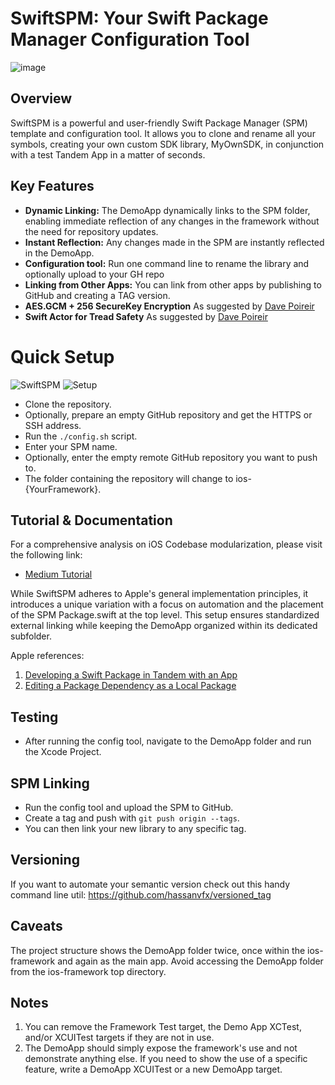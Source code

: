 # SwiftSPM: Your Swift Package Manager Configuration Tool

![image](https://github.com/hassanvfx/ios-framework/assets/425926/c0266ac8-6ef4-43df-8e84-f0d450a470d4)

## Overview
SwiftSPM is a powerful and user-friendly Swift Package Manager (SPM) template and configuration tool. It allows you to clone and rename all your symbols, creating your own custom SDK library, MyOwnSDK, in conjunction with a test Tandem App in a matter of seconds. 

## Key Features
- **Dynamic Linking:** The DemoApp dynamically links to the SPM folder, enabling immediate reflection of any changes in the framework without the need for repository updates.
- **Instant Reflection:** Any changes made in the SPM are instantly reflected in the DemoApp.
- **Configuration tool:** Run one command line to rename the library and optionally upload to your GH repo
- **Linking from Other Apps:** You can link from other apps by publishing to GitHub and creating a TAG version.
- **AES.GCM + 256 SecureKey Encryption** As suggested by [Dave Poireir](https://www.linkedin.com/in/dave-poirier-a9b25a9/)
- **Swift Actor for Tread Safety** As suggested by [Dave Poireir](https://www.linkedin.com/in/dave-poirier-a9b25a9/)

# Quick Setup
![SwiftSPM](https://github.com/hassanvfx/ios-framework/assets/425926/0e2d791e-15f7-467e-8ddb-04ebb871796d)
![Setup](https://github.com/hassanvfx/ios-framework/assets/425926/8cb61044-36ba-48e4-9a0d-e2b736d767af)

- Clone the repository.
- Optionally, prepare an empty GitHub repository and get the HTTPS or SSH address.
- Run the `./config.sh` script.
- Enter your SPM name.
- Optionally, enter the empty remote GitHub repository you want to push to.
- The folder containing the repository will change to ios-{YourFramework}.

## Tutorial & Documentation
For a comprehensive analysis on iOS Codebase modularization, please visit the following link:
- [Medium Tutorial](https://twinchat.medium.com/building-reactive-applications-with-swiftui-and-combine-a-tutorial-on-ios-app-simple3d-25d18eef7649)

While SwiftSPM adheres to Apple's general implementation principles, it introduces a unique variation with a focus on automation and the placement of the SPM Package.swift at the top level. This setup ensures standardized external linking while keeping the DemoApp organized within its dedicated subfolder.

Apple references:
1. [Developing a Swift Package in Tandem with an App](https://developer.apple.com/documentation/xcode/developing-a-swift-package-in-tandem-with-an-app)
2. [Editing a Package Dependency as a Local Package](https://developer.apple.com/documentation/xcode/editing-a-package-dependency-as-a-local-package)

## Testing
- After running the config tool, navigate to the DemoApp folder and run the Xcode Project.

## SPM Linking
- Run the config tool and upload the SPM to GitHub.
- Create a tag and push with `git push origin --tags`.
- You can then link your new library to any specific tag.

## Versioning
If you want to automate your semantic version check out this handy command line util:
https://github.com/hassanvfx/versioned_tag

## Caveats
The project structure shows the DemoApp folder twice, once within the ios-framework and again as the main app. Avoid accessing the DemoApp folder from the ios-framework top directory.

## Notes
1. You can remove the Framework Test target, the Demo App XCTest, and/or XCUITest targets if they are not in use.
2. The DemoApp should simply expose the framework's use and not demonstrate anything else. If you need to show the use of a specific feature, write a DemoApp XCUITest or a new DemoApp target.
